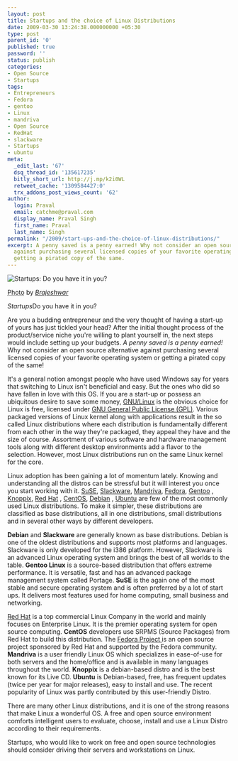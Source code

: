 ```yaml
---
layout: post
title: Startups and the choice of Linux Distributions
date: 2009-03-30 13:24:38.000000000 +05:30
type: post
parent_id: '0'
published: true
password: ''
status: publish
categories:
- Open Source
- Startups
tags:
- Entrepreneurs
- Fedora
- gentoo
- Linux
- mandriva
- Open Source
- RedHat
- slackware
- Startups
- ubuntu
meta:
  _edit_last: '67'
  dsq_thread_id: '135617235'
  bitly_short_url: http://j.mp/k2i0WL
  retweet_cache: '1309584427:0'
  trx_addons_post_views_count: '62'
author:
  login: Praval
  email: catchme@praval.com
  display_name: Praval Singh
  first_name: Praval
  last_name: Singh
permalink: "/2009/start-ups-and-the-choice-of-linux-distributions/"
excerpt: A penny saved is a penny earned! Why not consider an open source alternative
  against purchasing several licensed copies of your favorite operating system or
  getting a pirated copy of the same.
---
```

<div class="figure"><img src="{{ site.baseurl }}/assets/2009/03/foss-startups.jpg" alt="Startups: Do you have it in you?" />
<p class="credit"><abbr class="type" title="Photograph">Photo</abbr> by <cite><a href="http://www.flickr.com/photos/brajeshwar/206550191/" title="Brajeshwar">Brajeshwar</a></cite></p>
<p class="caption"><em class="title">Startups</em>Do you have it in you?</p>
</div>
<p><!--more--></p>
<p>Are you a budding entrepreneur and the very thought of having a start-up of yours has just tickled your head? After the initial thought process of the product/service niche you're willing to plant yourself in, the next steps would include setting up your budgets. <em>A penny saved is a penny earned!</em> Why not consider an open source alternative against purchasing several licensed copies of your favorite operating system or getting a pirated copy of the same!</p>
<p>It's a general notion amongst people who have used Windows say for years that switching to Linux isn't beneficial and easy. But the ones who did so have fallen in love with this OS. If you are a start-up or possess an ubiquitous desire to save some money, <a href="http://en.wikipedia.org/wiki/Linux">GNU/Linux</a> is the obvious choice for Linux is free, licensed under <a href="http://www.gnu.org/copyleft/gpl.html">GNU General Public License (GPL)</a>. Various packaged versions of Linux kernel along with applications result in the so called Linux distributions where each distribution is fundamentally different from each other in the way they're packaged, they appeal they have and the size of course. Assortment of various software and hardware management tools along with different desktop environments add a flavor to the selection. However, most Linux distributions run on the same Linux kernel for the core.</p>
<p>Linux adoption has been gaining a lot of momentum lately. Knowing and understanding all the distros can be stressful but it will interest you once you start working with it. <a href="http://www.novell.com/">SuSE</a>, <a href="http://www.slackware.com">Slackware</a>, <a href="http://Mandriva.com">Mandriva</a>, <a href="http://www.fedoraproject.org/">Fedora</a>, <a href="http://Gentoo.org">Gentoo</a> , <a href="http://www.Knoppix.net">Knoppix</a>, <a href="http://www.redhat.com/">Red Hat</a> , <a href="http://CentOS.org">CentOS</a>, <a href="http://Debian.org">Debian</a> , <a href="http://Ubuntu.com">Ubuntu</a> are few of the most commonly used Linux distributions. To make it simpler, these distributions are classified as base distributions, all in one distributions, small distributions and in several other ways by different developers.</p>
<p><strong>Debian</strong> and <strong>Slackware</strong> are generally known as base distributions. Debian is one of the oldest distributions and supports most platforms and languages. Slackware is only developed for the i386 platform. However, Slackware is an advanced Linux operating system and brings the best of all worlds to the table. <strong>Gentoo Linux</strong>  is a source-based distribution that offers extreme performance. It is versatile, fast and has an advanced package management system called Portage. <strong>SuSE</strong> is the again one of the most stable and secure operating system and is often preferred by a lot of start ups. It delivers most features used for home computing, small business and networking. </p>
<p><a href="http://www.redhat.com/">Red Hat</a> is a top commercial Linux Company in the world and mainly focuses on Enterprise Linux. It is the premier operating system for open source computing. <strong>CentOS</strong> developers use SRPMS (Source Packages) from Red Hat to build this distribution. The <a href="http://fedoraproject.org/">Fedora Project </a>is an open source project sponsored by Red Hat and supported by the Fedora community. <strong>Mandriva</strong> is a user friendly Linux OS which specializes in ease-of-use for both servers and the home/office and is available in many languages throughout the world. <strong>Knoppix</strong>  is a debian-based distro and is the best known for its Live CD. <strong>Ubuntu</strong> is Debian-based, free, has frequent updates (twice per year for major releases), easy to install and use. The recent popularity of Linux was partly contributed by this user-friendly Distro. </p>
<p>There are many other Linux distributions, and it is one of the strong reasons that make Linux a wonderful OS. A free and open source environment comforts intelligent users to evaluate, choose, install and use a Linux Distro according to their requirements. </p>
<p>Startups, who would like to work on free and open source technologies should consider driving their servers and workstations on Linux.</p>
